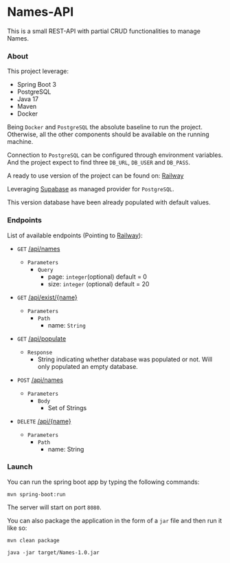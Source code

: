 # Names-API

This is a small REST-API with partial CRUD functionalities to manage Names.

### About
This project leverage:
- Spring Boot 3
- PostgreSQL
- Java 17 
- Maven
- Docker

Being `Docker` and `PostgreSQL` the absolute baseline to run the project. Otherwise, all the other components should be available on the running machine.

Connection to `PostgreSQL` can be configured through environment variables. And the project expect to find three `DB_URL`, `DB_USER` and `DB_PASS`.

A ready to use version of the project can be found on: 
[Railway](https://fiducial-names-api-production.up.railway.app/api/names) 

Leveraging [Supabase](https://supabase.com/) as managed provider for `PostgreSQL`.

This version database have been already populated with default values.

### Endpoints
List of available endpoints (Pointing to [Railway](https://fiducial-names-api-production.up.railway.app/api/names)):
- `GET` [/api/names](https://fiducial-names-api-production.up.railway.app/api/names) 
   - `Parameters`
     - `Query`
       - page: `integer`(optional) default = 0
       - size: `integer` (optional) default = 20

       
- `GET` [/api/exist/{name}](https://fiducial-names-api-production.up.railway.app/api/exist/name)
  - `Parameters`
    - `Path`
      - name: `String`


- `GET` [/api/populate](https://fiducial-names-api-production.up.railway.app/api/populate)
  - `Response`
    - String indicating whether database was populated or not. Will only populated an empty database.


-  `POST` [/api/names](https://fiducial-names-api-production.up.railway.app/api/names)
   - `Parameters`
     - `Body`
       - Set of Strings


- `DELETE` [/api/{name}](https://fiducial-names-api-production.up.railway.app/api/name)
  - `Parameters`
    - `Path`
      - name: String



### Launch 

You can run the spring boot app by typing the following commands:

```
mvn spring-boot:run
```

The server will start on port `8080`.

You can also package the application in the form of a `jar` file and then run it like so:

```
mvn clean package 

java -jar target/Names-1.0.jar
```



